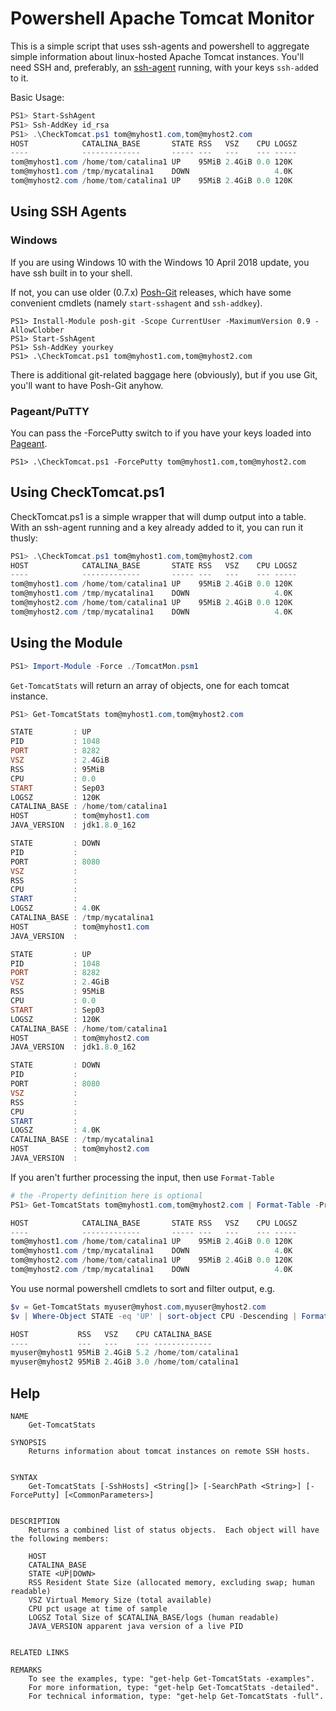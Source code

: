 # Powershell Apache Tomcat Monitor
This is a simple script that uses ssh-agents and powershell to aggregate simple information about linux-hosted Apache Tomcat instances.  You'll need SSH and, preferably, an [ssh-agent](https://www.ssh.com/ssh/agent) running, with your keys `ssh-add`ed to it.

Basic Usage:
```Powershell
PS1> Start-SshAgent
PS1> Ssh-AddKey id_rsa
PS1> .\CheckTomcat.ps1 tom@myhost1.com,tom@myhost2.com
HOST            CATALINA_BASE       STATE RSS   VSZ    CPU LOGSZ
----            -------------       ----- ---   ---    --- -----
tom@myhost1.com /home/tom/catalina1 UP    95MiB 2.4GiB 0.0 120K 
tom@myhost1.com /tmp/mycatalina1    DOWN                   4.0K 
tom@myhost2.com /home/tom/catalina1 UP    95MiB 2.4GiB 0.0 120K 
```

## Using SSH Agents
### Windows
If you are using Windows 10 with the Windows 10 April 2018 update, you have ssh built in to your shell.  

If not, you can use older (0.7.x) [Posh-Git](https://github.com/dahlbyk/posh-git) releases, which have some convenient cmdlets (namely `start-sshagent` and `ssh-addkey`).
```
PS1> Install-Module posh-git -Scope CurrentUser -MaximumVersion 0.9 -AllowClobber
PS1> Start-SshAgent
PS1> Ssh-AddKey yourkey
PS1> .\CheckTomcat.ps1 tom@myhost1.com,tom@myhost2.com
```

There is additional git-related baggage here (obviously), but if you use Git, you'll want to have Posh-Git anyhow.

### Pageant/PuTTY
You can pass the -ForcePutty switch to if you have your keys loaded into [Pageant](https://www.chiark.greenend.org.uk/~sgtatham/putty/).
```
PS1> .\CheckTomcat.ps1 -ForcePutty tom@myhost1.com,tom@myhost2.com
```

## Using CheckTomcat.ps1
CheckTomcat.ps1 is a simple wrapper that will dump output into a table.  With an ssh-agent running and a key already added to it, you can run it thusly:
```PowerShell
PS1> .\CheckTomcat.ps1 tom@myhost1.com,tom@myhost2.com
HOST            CATALINA_BASE       STATE RSS   VSZ    CPU LOGSZ
----            -------------       ----- ---   ---    --- -----
tom@myhost1.com /home/tom/catalina1 UP    95MiB 2.4GiB 0.0 120K 
tom@myhost1.com /tmp/mycatalina1    DOWN                   4.0K 
tom@myhost2.com /home/tom/catalina1 UP    95MiB 2.4GiB 0.0 120K 
tom@myhost2.com /tmp/mycatalina1    DOWN                   4.0K 
```

## Using the Module
```PowerShell
PS1> Import-Module -Force ./TomcatMon.psm1
```

`Get-TomcatStats` will return an array of objects, one for each tomcat instance.
```PowerShell
PS1> Get-TomcatStats tom@myhost1.com,tom@myhost2.com

STATE         : UP
PID           : 1048
PORT          : 8282
VSZ           : 2.4GiB
RSS           : 95MiB
CPU           : 0.0
START         : Sep03
LOGSZ         : 120K
CATALINA_BASE : /home/tom/catalina1
HOST          : tom@myhost1.com
JAVA_VERSION  : jdk1.8.0_162

STATE         : DOWN
PID           :  
PORT          : 8080
VSZ           :  
RSS           :  
CPU           :  
START         :  
LOGSZ         : 4.0K
CATALINA_BASE : /tmp/mycatalina1
HOST          : tom@myhost1.com
JAVA_VERSION  : 

STATE         : UP
PID           : 1048
PORT          : 8282
VSZ           : 2.4GiB
RSS           : 95MiB
CPU           : 0.0
START         : Sep03
LOGSZ         : 120K
CATALINA_BASE : /home/tom/catalina1
HOST          : tom@myhost2.com
JAVA_VERSION  : jdk1.8.0_162

STATE         : DOWN
PID           :  
PORT          : 8080
VSZ           :  
RSS           :  
CPU           :  
START         :  
LOGSZ         : 4.0K
CATALINA_BASE : /tmp/mycatalina1
HOST          : tom@myhost2.com
JAVA_VERSION  : 
```

If you aren't further processing the input, then use `Format-Table`
```PowerShell
# the -Property definition here is optional
PS1> Get-TomcatStats tom@myhost1.com,tom@myhost2.com | Format-Table -Property HOST,CATALINA_BASE,STATE,RSS,VSZ,CPU,LOGSZ

HOST            CATALINA_BASE       STATE RSS   VSZ    CPU LOGSZ
----            -------------       ----- ---   ---    --- -----
tom@myhost1.com /home/tom/catalina1 UP    95MiB 2.4GiB 0.0 120K 
tom@myhost1.com /tmp/mycatalina1    DOWN                   4.0K 
tom@myhost2.com /home/tom/catalina1 UP    95MiB 2.4GiB 0.0 120K 
tom@myhost2.com /tmp/mycatalina1    DOWN                   4.0K 
```

You use normal powershell cmdlets to sort and filter output, e.g.
```PowerShell
$v = Get-TomcatStats myuser@myhost.com,myuser@myhost2.com
$v | Where-Object STATE -eq 'UP' | sort-object CPU -Descending | Format-Table HOST,RSS,VSZ,CPU,CATALINA_BASE

HOST           RSS   VSZ    CPU CATALINA_BASE        
----           ---   ---    --- -------------       
myuser@myhost1 95MiB 2.4GiB 5.2 /home/tom/catalina1 
myuser@myhost2 95MiB 2.4GiB 3.0 /home/tom/catalina1 
```


## Help
```
NAME
    Get-TomcatStats

SYNOPSIS
    Returns information about tomcat instances on remote SSH hosts.


SYNTAX
    Get-TomcatStats [-SshHosts] <String[]> [-SearchPath <String>] [-ForcePutty] [<CommonParameters>]


DESCRIPTION
    Returns a combined list of status objects.  Each object will have the following members:

    HOST
    CATALINA_BASE
    STATE <UP|DOWN>
    RSS Resident State Size (allocated memory, excluding swap; human readable)
    VSZ Virtual Memory Size (total available)
    CPU pct usage at time of sample
    LOGSZ Total Size of $CATALINA_BASE/logs (human readable)
    JAVA_VERSION apparent java version of a live PID


RELATED LINKS

REMARKS
    To see the examples, type: "get-help Get-TomcatStats -examples".
    For more information, type: "get-help Get-TomcatStats -detailed".
    For technical information, type: "get-help Get-TomcatStats -full".
```
